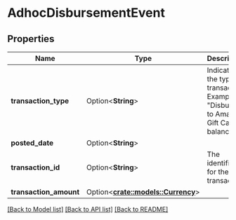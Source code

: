 # AdhocDisbursementEvent

## Properties

Name | Type | Description | Notes
------------ | ------------- | ------------- | -------------
**transaction_type** | Option<**String**> | Indicates the type of transaction.  Example: \"Disbursed to Amazon Gift Card balance\" | [optional]
**posted_date** | Option<**String**> |  | [optional]
**transaction_id** | Option<**String**> | The identifier for the transaction. | [optional]
**transaction_amount** | Option<[**crate::models::Currency**](Currency.md)> |  | [optional]

[[Back to Model list]](../README.md#documentation-for-models) [[Back to API list]](../README.md#documentation-for-api-endpoints) [[Back to README]](../README.md)


